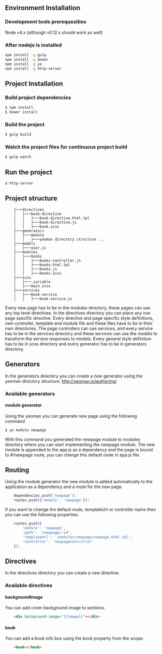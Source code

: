 
## Environment Installation
### Development tools prerequesities
Node v4.x (although v0.12.x should work as well)

### After nodejs is installed
```sh
npm install -g gulp
npm install -g bower
npm install -g yo
npm install -g http-server
```

## Project Installation
### Build project dependencies
```sh
$ npm install
$ bower install
```
### Build the project
```sh
$ gulp build
```

### Watch the project files for continuous project build
```sh
$ gulp watch
```

## Run the project
```sh
$ http-server
```

## Project structure

```
    ├───directives
    │   ├───book-directive
    │   │   ├───book-directive.html.tpl
    │   │   ├───book-directive.js
    │   │   ├───book.scss
    ├───generators
    │   ├───module
    │   │   ├───yeoman directory structure ...
    ├───models
    │   ├───user.js
    ├───modules
    │   ├───books
    │   │   ├───books-controller.js
    │   │   ├───books.html.tpl
    │   │   ├───books.js
    │   │   ├───books.scss
    ├───scss
    │   ├───_variable
    │   ├───main.scss
    ├───services
    │   ├───book-service
    │   │   ├───book-service.js
```
Every new page has to be in the modules directory, these pages can use any top level directives. In the directives directory you can place any non page specific
directive. Every directive and page specific style definitions, own controller, template and module file and these files have to be in their own directories.
The page controllers can use services, and every service has to be in the services directory and these services can use the models to transform the service responses
to models. Every general style definition has to be in scss directory and every generator has to be in generators directory.

## Generators
In the generators directory you can create a new generator using the yeoman directory structure.
    http://yeoman.io/authoring/

### Available generators

#### module generator
Using the yeoman you can generate new page using the following command
```sh
$ yo module newpage
```
With this command you generated the newpage module to modules directory where you can start implementing the newpage module.
The new module is appended to the app.js as a dependency and the page is bound to #/newpage route, you can change this default route in app.js file.

## Routing
Using the module generator the new module is added automatically to the application as a dependency and a route for the new page.

```js
    dependencies.push('newpage');
    routes.push({'module': 'newpage'});
```

If you want to change the default route, templateUrl or controller name then you can use the following properties.
```js
    routes.push({
        'module': 'newpage',
        'path': '/newpage/:id',
        'templateUrl': '/modules/newpage/newpage.html.tpl',
        'controller': 'newpageController'
    });
```

## Directives
In the directives directory you can create a new directive.

### Available directives

#### backgroundImage

You can add cover background image to sections.
```html
    <div background-image="{{image}}"></div>
```

#### book

You can add a book info box using the book property from the scope.
```html
    <book></book>
```
